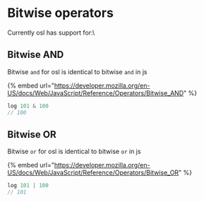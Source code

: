 # Bitwise operators

Currently osl has support for:\


## Bitwise AND

Bitwise `and` for osl is identical to bitwise `and` in js

{% embed url="https://developer.mozilla.org/en-US/docs/Web/JavaScript/Reference/Operators/Bitwise_AND" %}

```javascript
log 101 & 100
// 100
```

## Bitwise OR

Bitwise `or` for osl is identical to bitwise `or` in js

{% embed url="https://developer.mozilla.org/en-US/docs/Web/JavaScript/Reference/Operators/Bitwise_OR" %}

```javascript
log 101 | 100
// 101
```
